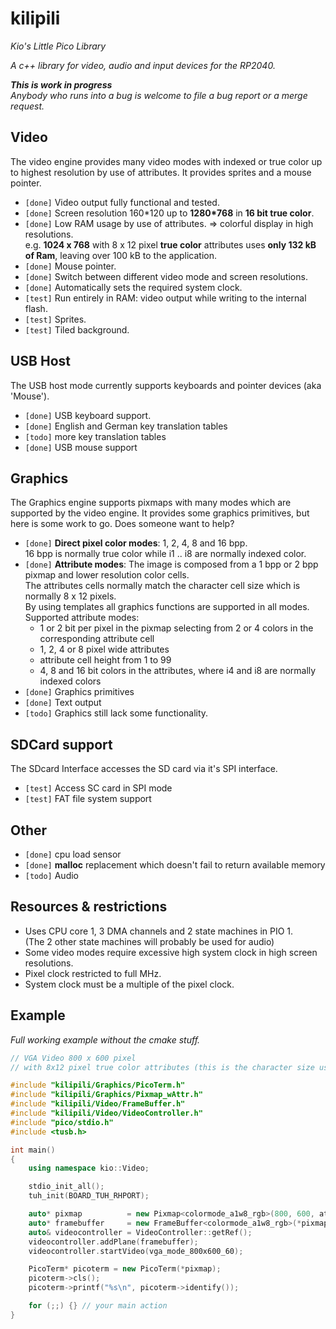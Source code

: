 # kilipili
*Kio's Little Pico Library*

*A c++ library for video, audio and input devices for the RP2040.*

***This is work in progress***   
*Anybody who runs into a bug is welcome to file a bug report or a merge request.*

## Video 
The video engine provides many video modes with indexed or true color up to highest resolution by use of attributes. It provides sprites and a mouse pointer.

- `[done]` Video output fully functional and tested.
- `[done]` Screen resolution 160\*120 up to **1280\*768** in **16 bit true color**.  
- `[done]` Low RAM usage by use of attributes. =\> colorful display in high resolutions.  
  e.g. **1024 x 768** with 8 x 12 pixel **true color** attributes uses **only 132 kB of Ram**, leaving over 100 kB to the application.
- `[done]` Mouse pointer. 
- `[done]` Switch between different video mode and screen resolutions.
- `[done]` Automatically sets the required system clock.  
- `[test]` Run entirely in RAM: video output while writing to the internal flash.
- `[test]` Sprites.
- `[test]` Tiled background. 

## USB Host
The USB host mode currently supports keyboards and pointer devices (aka 'Mouse'). 

- `[done]` USB keyboard support. 
- `[done]` English and German key translation tables
- `[todo]` more key translation tables
- `[done]` USB mouse support

## Graphics
The Graphics engine supports pixmaps with many modes which are supported by the video engine. It provides some graphics primitives, but here is some work to go. Does someone want to help?

- `[done]` **Direct pixel color modes**: 1, 2, 4, 8 and 16 bpp.  
  16 bpp is normally true color while i1 .. i8 are normally indexed color.
- `[done]` **Attribute modes**: The image is composed from a 1 bpp or 2 bpp pixmap and lower resolution color cells.  
  The attributes cells normally match the character cell size which is normally 8 x 12 pixels.  
  By using templates all graphics functions are supported in all modes.  
  Supported attribute modes:
  - 1 or 2 bit per pixel in the pixmap selecting from 2 or 4 colors in the corresponding attribute cell
  - 1, 2, 4 or 8 pixel wide attributes
  - attribute cell height from 1 to 99
  - 4, 8 and 16 bit colors in the attributes, where i4 and i8 are normally indexed colors  
- `[done]` Graphics primitives
- `[done]` Text output
- `[todo]` Graphics still lack some functionality.

## SDCard support
The SDcard Interface accesses the SD card via it's SPI interface.  

- `[test]` Access SC card in SPI mode
- `[test]` FAT file system support 

## Other
- `[done]` cpu load sensor
- `[done]` **malloc** replacement which doesn't fail to return available memory
- `[todo]` Audio

## Resources & restrictions
- Uses CPU core 1, 3 DMA channels and 2 state machines in PIO 1.  
  (The 2 other state machines will probably be used for audio)
- Some video modes require excessive high system clock in high screen resolutions.
- Pixel clock restricted to full MHz.
- System clock must be a multiple of the pixel clock.

## Example

*Full working example without the cmake stuff.*

```cpp
// VGA Video 800 x 600 pixel
// with 8x12 pixel true color attributes (this is the character size used in PicoTerm)

#include "kilipili/Graphics/PicoTerm.h"
#include "kilipili/Graphics/Pixmap_wAttr.h"
#include "kilipili/Video/FrameBuffer.h"
#include "kilipili/Video/VideoController.h"
#include "pico/stdio.h"
#include <tusb.h>

int main()
{
    using namespace kio::Video;

    stdio_init_all();
    tuh_init(BOARD_TUH_RHPORT);

    auto* pixmap          = new Pixmap<colormode_a1w8_rgb>(800, 600, attrheight_12px);
    auto* framebuffer     = new FrameBuffer<colormode_a1w8_rgb>(*pixmap, nullptr);
    auto& videocontroller = VideoController::getRef();
    videocontroller.addPlane(framebuffer);
    videocontroller.startVideo(vga_mode_800x600_60);

    PicoTerm* picoterm = new PicoTerm(*pixmap);
    picoterm->cls();
    picoterm->printf("%s\n", picoterm->identify());

    for (;;) {} // your main action
}
```


